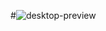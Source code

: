 #![desktop-preview](https://github.com/HayyatHussain/Dropdown-Landing-Page/assets/145599914/cacea95b-3d29-48cf-bb1c-e51185e35b36)
